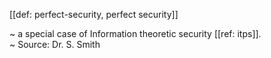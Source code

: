 [[def: perfect-security, perfect security]]

~ a special case of Information theoretic security [[ref: itps]].  
~ Source: Dr. S. Smith
